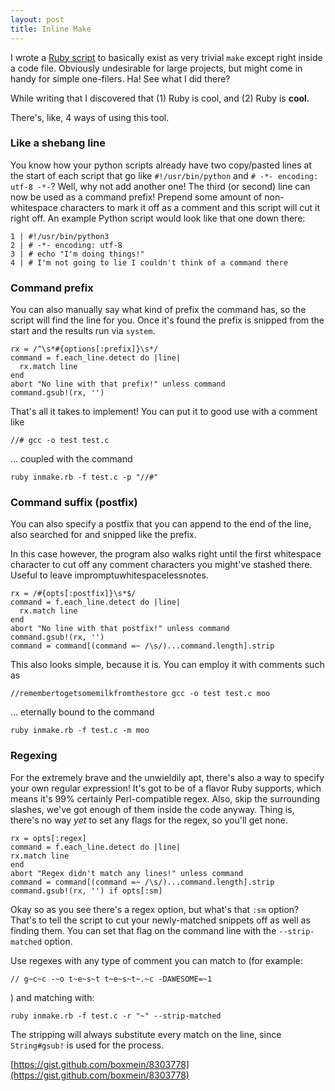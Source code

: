 ```yaml
---
layout: post
title: Inline Make
---
```


I wrote a [Ruby script](https://gist.github.com/boxmein/8303778) to basically exist as very trivial `make` except right inside a code file. Obviously undesirable for large projects, but might come in handy for simple one-filers. Ha! See what I did there?

While writing that I discovered that (1) Ruby is cool, and (2) Ruby is **cool.**

There's, like, 4 ways of using this tool.

### Like a shebang line

You know how your python scripts already have two copy/pasted lines at the start of each script that go like `#!/usr/bin/python` and `# -*- encoding: utf-8 -*-`? Well, why not add another one! The third (or second) line can now be used as a command prefix! Prepend some amount of non-whitespace characters to mark it off as a comment and this script will cut it right off. An example Python script would look like that one down there:

    1 | #!/usr/bin/python3
    2 | # -*- encoding: utf-8
    3 | # echo "I'm doing things!"
    4 | # I'm not going to lie I couldn't think of a command there


### Command prefix

You can also manually say what kind of prefix the command has, so the script will find the line for you. Once it's found the prefix is snipped from the start and the results run via `system`.

    rx = /^\s*#{options[:prefix]}\s*/
    command = f.each_line.detect do |line|
      rx.match line
    end
    abort "No line with that prefix!" unless command
    command.gsub!(rx, '')

That's all it takes to implement! You can put it to good use with a comment like

    //# gcc -o test test.c

... coupled with the command

    ruby inmake.rb -f test.c -p "//#"


### Command suffix (postfix)

You can also specify a postfix that you can append to the end of the line, also searched for and snipped like the prefix. 

In this case however, the program also walks right until the first whitespace character to cut off any comment characters you might've stashed there. Useful to leave impromptuwhitespacelessnotes.

    rx = /#{opts[:postfix]}\s*$/
    command = f.each_line.detect do |line|
      rx.match line
    end
    abort "No line with that postfix!" unless command
    command.gsub!(rx, '')
    command = command[(command =~ /\s/)...command.length].strip

This also looks simple, because it is. You can employ it with comments such as 

    //remembertogetsomemilkfromthestore gcc -o test test.c moo

... eternally bound to the command

    ruby inmake.rb -f test.c -m moo

### Regexing

For the extremely brave and the unwieldily apt, there's also a way to specify your own regular expression! It's got to be of a flavor Ruby supports, which means it's 99% certainly Perl-compatible regex. Also, skip the surrounding slashes, we've got enough of them inside the code anyway. Thing is, there's no way *yet* to set any flags for the regex, so you'll get none.

    rx = opts[:regex]
    command = f.each_line.detect do |line|
    rx.match line
    end
    abort "Regex didn't match any lines!" unless command
    command = command[(command =~ /\s/)...command.length].strip
    command.gsub!(rx, '') if opts[:sm]

Okay so as you see there's a regex option, but what's that `:sm` option? 
That's to tell the script to cut your newly-matched snippets off as well as finding them. You can set that flag on the command line with the `--strip-matched` option.

Use regexes with any type of comment you can match to (for example:

    // g~c~c -~o t~e~s~t t~e~s~t~.~c -DAWESOME=~1

) and matching with: 

    ruby inmake.rb -f test.c -r "~" --strip-matched

The stripping will always substitute every match on the line, since `String#gsub!` is used for the process.

[https://gist.github.com/boxmein/8303778](https://gist.github.com/boxmein/8303778)